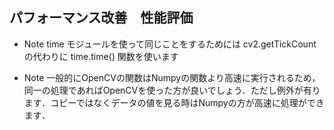 ## パフォーマンス改善　性能評価
- Note 
time モジュールを使って同じことをするためには cv2.getTickCount の代わりに time.time() 関数を使います


- Note 
一般的にOpenCVの関数はNumpyの関数より高速に実行されるため，同一の処理であればOpenCVを使った方が良いでしょう．ただし例外が有ります．コピーではなくデータの値を見る時はNumpyの方が高速に処理ができます．